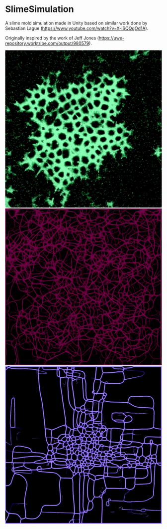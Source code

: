 # SlimeSimulation
A slime mold simulation made in Unity based on similar work done by Sebastian Lague (https://www.youtube.com/watch?v=X-iSQQgOd1A).

Originally inspired by the work of Jeff Jones (https://uwe-repository.worktribe.com/output/980579).

![Simulation Demo Image](https://raw.githubusercontent.com/DTConley/Images/main/SlimeSimulation/PulseSlime.png)
![Simulation Demo Image](https://raw.githubusercontent.com/DTConley/Images/main/SlimeSimulation/NerveNetwork.png)
![Simulation Demo Image](https://raw.githubusercontent.com/DTConley/Images/main/SlimeSimulation/NeonLights.png)
